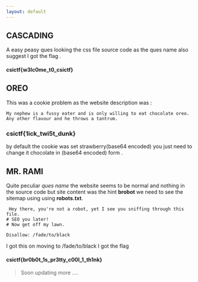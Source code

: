 ```yaml
---
layout: default
---
```


## CASCADING 

A easy peasy ques looking the css file source code as the ques name also suggest I got the flag . 

#### csictf{w3lc0me_t0_csictf}

## OREO 

This was a cookie problem as the website description was  :

```
My nephew is a fussy eater and is only willing to eat chocolate oreo. Any other flavour and he throws a tantrum.

```

### csictf{1ick_twi5t_dunk} 

by default the cookie was set strawberry(base64 encoded) you just need to change it chocolate in (base64 encoded)  form .

## MR. RAMI 

Quite peculiar *ques name* the website seems to be normal and nothing in the source code  but site content  was the hint **brobot** we need to see the sitemap using using **robots.txt**. 

```
 Hey there, you're not a robot, yet I see you sniffing through this file.
# SEO you later!
# Now get off my lawn.

Disallow: /fade/to/black

```

I got this on moving to /fade/to/black I got the flag

#### csictf{br0b0t_1s_pr3tty_c00l_1_th1nk}


>Soon updating more ....
